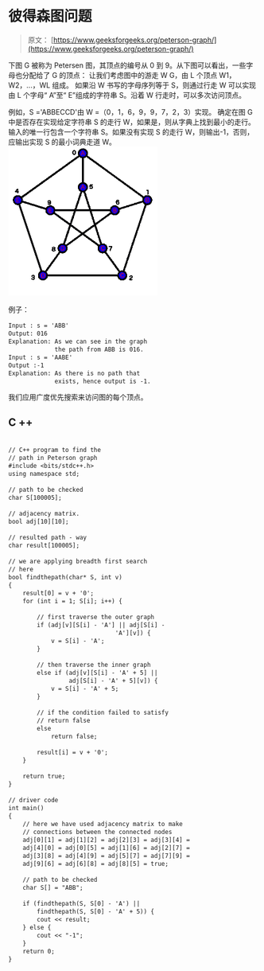 # 彼得森图问题

> 原文： [https://www.geeksforgeeks.org/peterson-graph/](https://www.geeksforgeeks.org/peterson-graph/)

下图 G 被称为 Petersen 图，其顶点的编号从 0 到 9。从下图可以看出，一些字母也分配给了 G 的顶点：
让我们考虑图中的游走 W G，由 L 个顶点 W1，W2，...，WL 组成。 如果沿 W 书写的字母序列等于 S，则通过行走 W 可以实现由 L 个字母“ A”至“ E”组成的字符串 S。沿着 W 行走时，可以多次访问顶点。

例如，S ='ABBECCD'由 W =（0，1，6，9，9，7，2，3）实现。 确定在图 G 中是否存在实现给定字符串 S 的走行 W，如果是，则从字典上找到最小的走行。 输入的唯一行包含一个字符串 S。如果没有实现 S 的走行 W，则输出-1，否则，应输出实现 S 的最小词典走道 W。
![](img/93400bc3fb918f88886000766023dd97.png)

例子：

```
Input : s = 'ABB'
Output: 016
Explanation: As we can see in the graph
             the path from ABB is 016.
Input : s = 'AABE'
Output :-1
Explanation: As there is no path that
             exists, hence output is -1.

```

我们应用广度优先搜索来访问图的每个顶点。

## C ++

```

// C++ program to find the 
// path in Peterson graph 
#include <bits/stdc++.h> 
using namespace std; 

// path to be checked  
char S[100005];  

// adjacency matrix.  
bool adj[10][10]; 

// resulted path - way  
char result[100005]; 

// we are applying breadth first search 
// here 
bool findthepath(char* S, int v) 
{ 
    result[0] = v + '0'; 
    for (int i = 1; S[i]; i++) { 

        // first traverse the outer graph 
        if (adj[v][S[i] - 'A'] || adj[S[i] - 
                              'A'][v]) { 
            v = S[i] - 'A'; 
        } 

        // then traverse the inner graph 
        else if (adj[v][S[i] - 'A' + 5] ||  
                 adj[S[i] - 'A' + 5][v]) { 
            v = S[i] - 'A' + 5; 
        } 

        // if the condition failed to satisfy 
        // return false 
        else 
            return false; 

        result[i] = v + '0'; 
    } 

    return true; 
} 

// driver code 
int main() 
{ 
    // here we have used adjacency matrix to make 
    // connections between the connected nodes 
    adj[0][1] = adj[1][2] = adj[2][3] = adj[3][4] =  
    adj[4][0] = adj[0][5] = adj[1][6] = adj[2][7] = 
    adj[3][8] = adj[4][9] = adj[5][7] = adj[7][9] = 
    adj[9][6] = adj[6][8] = adj[8][5] = true; 

    // path to be checked 
    char S[] = "ABB"; 

    if (findthepath(S, S[0] - 'A') ||  
        findthepath(S, S[0] - 'A' + 5)) { 
        cout << result; 
    } else { 
        cout << "-1"; 
    } 
    return 0; 
} 

```